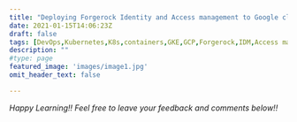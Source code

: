 ```yaml
---
title: "Deploying Forgerock Identity and Access management to Google cloud GKE "
date: 2021-01-15T14:06:23Z
draft: false
tags: [DevOps,Kubernetes,K8s,containers,GKE,GCP,Forgerock,IDM,Access management,Identity]
description: ""
#type: page
featured_image: 'images/image1.jpg'
omit_header_text: false

---
```







*Happy Learning!! Feel free to leave your feedback and comments below!!*
